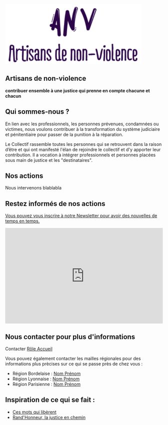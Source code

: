 ![texte alt](https://github.com/Makoti/test-anv-website/blob/gh-pages/anv_logo.png "Logo ANV Artisans de non-violence")

## Artisans de non-violence 

**contribuer ensemble à une justice qui prenne en compte chacune et chacun**

## Qui sommes-nous ?

En lien avec les professionnels, les personnes prévenues, condamnées ou victimes, nous voulons contribuer à la transformation du système judiciaire et pénitentiaire pour passer de la punition à la réparation.

Le Collectif rassemble toutes les  personnes qui se retrouvent dans la raison d’être et qui ont manifesté l'élan de rejoindre le collectif et d'y apporter leur contribution. Il a vocation à intégrer professionnels et personnes placées sous main de justice et les "destinataires".

## Nos actions

Nous intervenons blablabla

## Restez informés de nos actions

[Vous pouvez vous inscrire à notre Newsletter pour avoir des nouvelles de temps en temps.](https://5c5fda8f.sibforms.com/serve/MUIEAF6QtB9EYlf3imKO2HwfzoykD7AESewB5Zns2930ElRYIQ0F_iPw-dPhRDqcq4J1VLpkxT_I1Ska0paRp-P0dw6Ax2MC_ngWl6EPDooAmkXF3fgO-h9se-voRg9AbHAA0fcJmPnuE80yLgf9OwLiH8Fg_SG-qMzFkbqFn8sjXC1F-HwHWCvCZ3Kiz-aWJbvBTUu6Fa9qV35S)

<iframe width="540" height="305" src="https://5c5fda8f.sibforms.com/serve/MUIEAF6QtB9EYlf3imKO2HwfzoykD7AESewB5Zns2930ElRYIQ0F_iPw-dPhRDqcq4J1VLpkxT_I1Ska0paRp-P0dw6Ax2MC_ngWl6EPDooAmkXF3fgO-h9se-voRg9AbHAA0fcJmPnuE80yLgf9OwLiH8Fg_SG-qMzFkbqFn8sjXC1F-HwHWCvCZ3Kiz-aWJbvBTUu6Fa9qV35S" frameborder="0" scrolling="auto" allowfullscreen style="display: block;margin-left: auto;margin-right: auto;max-width: 100%;"></iframe>

## Nous contacter pour plus d'informations

Contacter [Rôle Accueil](quillejulie@gmail.com)

Vous pouvez également contacter les mailles régionales pour des informations plus prècises sur ce qui se passe près de chez vous :

- Région Bordelaise : [Nom Prénom](quillejulie@gmail.com)
- Région Lyonnaise : [Nom Prénom](quillejulie@gmail.com)
- Région Parisienne : [Nom Prénom](quillejulie@gmail.com)

## Inspiration de ce qui se fait :

- [Ces mots qui libèrent](https://youtu.be/nmPYRgi8VFg)
- [Rand'Honneur, la justice en chemin](https://youtu.be/u2wTsOaU5Og)
